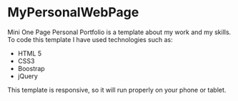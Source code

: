 # MyPersonalWebPage
Mini One Page Personal Portfolio is a template about my work and my skills.
To code this template I have used technologies such as:
- HTML 5
- CSS3
- Boostrap
- jQuery

This template is responsive, so it will run properly on your phone or tablet.
